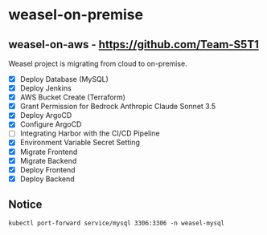 # weasel-on-premise

## weasel-on-aws - <https://github.com/Team-S5T1>

Weasel project is migrating from cloud to on-premise.

- [x] Deploy Database (MySQL)
- [x] Deploy Jenkins
- [x] AWS Bucket Create (Terraform)
- [x] Grant Permission for Bedrock Anthropic Claude Sonnet 3.5
- [x] Deploy ArgoCD
- [x] Configure ArgoCD
- [ ] Integrating Harbor with the CI/CD Pipeline
- [x] Environment Variable Secret Setting
- [x] Migrate Frontend
- [x] Migrate Backend
- [x] Deploy Frontend
- [x] Deploy Backend

## Notice

`kubectl port-forward service/mysql 3306:3306 -n weasel-mysql`
